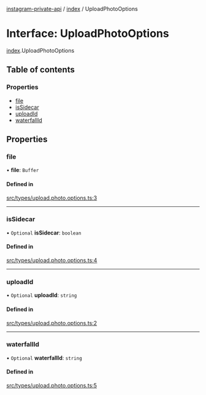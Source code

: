 [instagram-private-api](../../README.md) / [index](../../modules/index.md) / UploadPhotoOptions

# Interface: UploadPhotoOptions

[index](../../modules/index.md).UploadPhotoOptions

## Table of contents

### Properties

- [file](UploadPhotoOptions.md#file)
- [isSidecar](UploadPhotoOptions.md#issidecar)
- [uploadId](UploadPhotoOptions.md#uploadid)
- [waterfallId](UploadPhotoOptions.md#waterfallid)

## Properties

### file

• **file**: `Buffer`

#### Defined in

[src/types/upload.photo.options.ts:3](https://github.com/Nerixyz/instagram-private-api/blob/0e0721c/src/types/upload.photo.options.ts#L3)

___

### isSidecar

• `Optional` **isSidecar**: `boolean`

#### Defined in

[src/types/upload.photo.options.ts:4](https://github.com/Nerixyz/instagram-private-api/blob/0e0721c/src/types/upload.photo.options.ts#L4)

___

### uploadId

• `Optional` **uploadId**: `string`

#### Defined in

[src/types/upload.photo.options.ts:2](https://github.com/Nerixyz/instagram-private-api/blob/0e0721c/src/types/upload.photo.options.ts#L2)

___

### waterfallId

• `Optional` **waterfallId**: `string`

#### Defined in

[src/types/upload.photo.options.ts:5](https://github.com/Nerixyz/instagram-private-api/blob/0e0721c/src/types/upload.photo.options.ts#L5)
